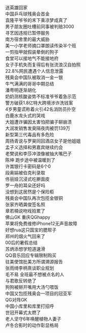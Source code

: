 送英雄回家  
中国乒乓球残奥会首金  
袁隆平爷爷的禾下乘凉梦成真了  
男子朋友圈吐槽前同事被判赔3000  
寻艺因违规已暂停服务  
南方宿舍里的最大威胁  
美一小学老师摘口罩朗读传染半个班  
一剪指甲就假装晕倒的狗子  
食堂可以接地气不能接地府  
女子手机失而复得后有张流浪汉自拍照  
22.8%网民遭遇个人信息泄露  
残奥会中国队被取消一金一银  
牛气满满的哥哥中期总结  
潘粤明逐渐胡化  
奶奶测核酸姿势不标准爷爷着急示范  
警方破获1.8亿特大跨境涉诈洗钱案  
4岁男童谎称着火引42名消防员扑空  
白鹿水龙头式的哭戏  
大姐遭诈骗因太害怕把骗子聊崩溃  
大润发销售发臭隔夜肉被罚139万  
新型第三代毒品有多危险  
周扬青说与罗昊同回酒店女子是他姐姐  
孟子义选择和男嘉宾继续约会  
老樊说和李莎冲浪像被抽大嘴巴子  
陈坤 跑步途中被温暖到了  
许嵩银行卡密码是6个0  
段奥娟被伯克利录取  
佟丽娅沉浸式吃擀面皮  
罗一舟的耳朵还好吗  
没想到这居然是个保险柜  
残奥会中国队再次包揽金银铜  
张家齐晒龚俊签名照  
章若楠说吻戏拍累了  
佛山GK 重庆QGhappy  
苹果将免费维修iPhone12无声音故障  
好想rua这只国宝的腮帮子  
郑州的烟火气回来了  
00后的暑假总结  
苏炳添想学短道速滑  
QQ音乐回应专辑限制购买  
驻美使馆批美方所谓溯源报告  
张雨绮李柄熹谈职业规划  
毛不易 全班最不想被点名的人  
与君歌反转绝了  
狗狗被掰开嘴用大汤勺喂饭  
中国又包揽残奥会一项目的冠亚军  
QG对阵GK  
中国小库里和库里打招呼  
世冠开幕式太燃了  
老人坚守6年唤醒植物人妻子  
卢冬合影时的动作彰显格局  
